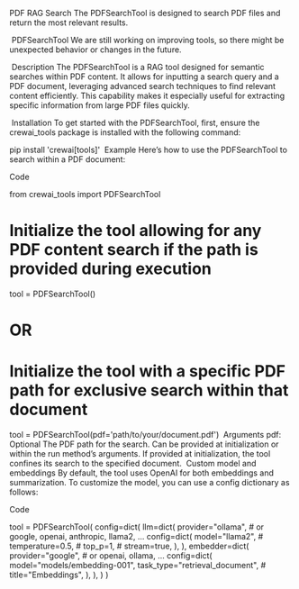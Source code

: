 PDF RAG Search
The PDFSearchTool is designed to search PDF files and return the most relevant results.

​
PDFSearchTool
We are still working on improving tools, so there might be unexpected behavior or changes in the future.

​
Description
The PDFSearchTool is a RAG tool designed for semantic searches within PDF content. It allows for inputting a search query and a PDF document, leveraging advanced search techniques to find relevant content efficiently. This capability makes it especially useful for extracting specific information from large PDF files quickly.

​
Installation
To get started with the PDFSearchTool, first, ensure the crewai_tools package is installed with the following command:


pip install 'crewai[tools]'
​
Example
Here’s how to use the PDFSearchTool to search within a PDF document:

Code

from crewai_tools import PDFSearchTool

# Initialize the tool allowing for any PDF content search if the path is provided during execution
tool = PDFSearchTool()

# OR

# Initialize the tool with a specific PDF path for exclusive search within that document
tool = PDFSearchTool(pdf='path/to/your/document.pdf')
​
Arguments
pdf: Optional The PDF path for the search. Can be provided at initialization or within the run method’s arguments. If provided at initialization, the tool confines its search to the specified document.
​
Custom model and embeddings
By default, the tool uses OpenAI for both embeddings and summarization. To customize the model, you can use a config dictionary as follows:

Code

tool = PDFSearchTool(
    config=dict(
        llm=dict(
            provider="ollama", # or google, openai, anthropic, llama2, ...
            config=dict(
                model="llama2",
                # temperature=0.5,
                # top_p=1,
                # stream=true,
            ),
        ),
        embedder=dict(
            provider="google", # or openai, ollama, ...
            config=dict(
                model="models/embedding-001",
                task_type="retrieval_document",
                # title="Embeddings",
            ),
        ),
    )
)